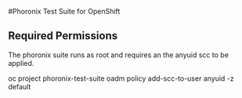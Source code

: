 #Phoronix Test Suite for OpenShift



## Required Permissions
The phoronix suite runs as root and requires an the anyuid scc to be applied.

oc project phoronix-test-suite
oadm policy add-scc-to-user anyuid -z default
